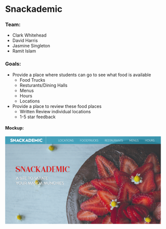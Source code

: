 # Snackademic

### Team:
* Clark Whitehead
* David Harris
* Jasmine Singleton
* Ramit Islam


### Goals:
  * Provide a place where students can go to see what food is available
    * Food Trucks
    * Resturants/Dining Halls
    * Menus
    * Hours
    * Locations
  * Provide a place to review these food places
    * Written Review individual locations
    * 1-5 star feedback


#### Mockup:

![](images/mockup.png)
